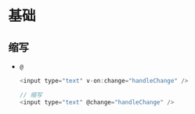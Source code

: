 # 基础

## 缩写

+ `@`

  ```js
  <input type="text" v-on:change="handleChange" />

  // 缩写
  <input type="text" @change="handleChange" />
  ```
